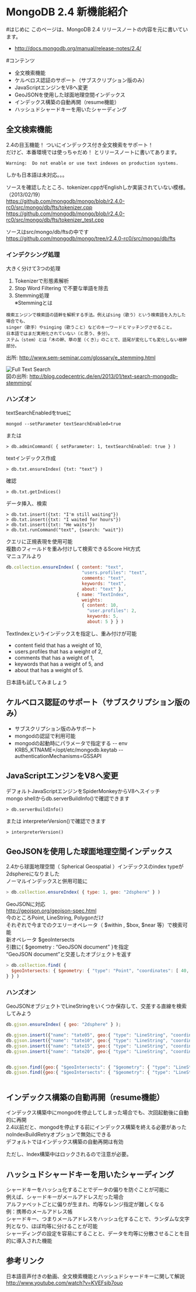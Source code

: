 MongoDB 2.4 新機能紹介
=================
#はじめに
このページは、MongoDB 2.4 リリースノートの内容を元に書いています。
- http://docs.mongodb.org/manual/release-notes/2.4/

#コンテンツ
- 全文検索機能
- ケルベロス認証のサポート（サブスクリプション版のみ）
- JavaScriptエンジンをV8へ変更
- GeoJSONを使用した球面地理空間インデックス
- インデックス構築の自動再開（resume機能）
- ハッシュドシャードキーを用いたシャーディング


## 全文検索機能

2.4の目玉機能！ ついにインデックス付き全文検索をサポート！  
だけど、本番環境では使っちゃだめ！  とリリースノートに書いてあります。  
```
Warning:  Do not enable or use text indexes on production systems.
```
しかも日本語は未対応。。。    
  
ソースを確認したところ、tokenizer.cppがEnglishしか実装されていない模様。（2013/02/19）  
https://github.com/mongodb/mongo/blob/r2.4.0-rc0/src/mongo/db/fts/tokenizer.cpp  
https://github.com/mongodb/mongo/blob/r2.4.0-rc0/src/mongo/db/fts/tokenizer_test.cpp


ソースはsrc/mongo/db/ftsの中です  
https://github.com/mongodb/mongo/tree/r2.4.0-rc0/src/mongo/db/fts


### インデクシング処理
大きく分けて3つの処理  
1. Tokenizerで形態素解析  
2. Stop Word Filtering で不要な単語を除去  
3. Stemming処理  
※Stemmingとは
```
検索エンジンで検索語の語幹を解釈する手法。例えばsing（歌う）という検索語を入力した場合でも、
singer（歌手）やsinging（歌うこと）などのキーワードとマッチングさせること。
日本語ではまだ実用化されていない（と思う、多分）。
ステム（stem）とは「木の幹、草の茎（くき）」のことで、語尾が変化しても変化しない根幹部分。
```
出所: http://www.sem-seminar.com/glossary/e_stemming.html

![Full Text Search](http://blog.codecentric.de/files/2013/01/600x302xmongo_fts_2.png.pagespeed.ic.qA4D7gJtDY.png)  
図の出所: http://blog.codecentric.de/en/2013/01/text-search-mongodb-stemming/

### ハンズオン
textSearchEnabledをtrueに  
```
mongod --setParameter textSearchEnabled=true
```
または
```
> db.adminCommand( { setParameter: 1, textSearchEnabled: true } )
```

textインデックス作成
```
> db.txt.ensureIndex( {txt: "text"} )
```
確認
```
> db.txt.getIndices()
```

データ挿入、検索
```
> db.txt.insert({txt: "I'm still waiting"})
> db.txt.insert({txt: "I waited for hours"})
> db.txt.insert({txt: "He waits"})
> db.txt.runCommand("text", {search: "wait"})
```

クエリに正規表現を使用可能    
複数のフィールドを重み付けして検索できるScore Hit方式    
マニュアルより  
```js
db.collection.ensureIndex( { content: "text",
                             "users.profiles": "text",
                             comments: "text",
                             keywords: "text",
                             about: "text" },
                           { name: "TextIndex",
                             weights:
                             { content: 10,
                               "user.profiles": 2,
                               keywords: 5,
                               about: 5 } } )
```
TextIndexというインデックスを指定し、重み付けが可能    
- content field that has a weight of 10,
- users.profiles that has a weight of 2,
- comments that has a weight of 1,
- keywords that has a weight of 5, and
- about that has a weight of 5.


日本語も試してみましょう    


## ケルベロス認証のサポート（サブスクリプション版のみ）
- サブスクリプション版のみサポート
- mongodの認証で利用可能
- mongodの起動時にパラメータで指定する
-- env KRB5_KTNAME=/opt/etc/mongodb.keytab
-- authenticationMechanisms=GSSAPI

## JavaScriptエンジンをV8へ変更
デフォルトJavaScriptエンジンをSpiderMonkeyからV8へスイッチ  
mongo shellからdb.serverBuildInfo()で確認できます  
```
> db.serverBuildInfo()
```

または interpreterVersion()で確認できます  
```
> interpreterVersion()
```

## GeoJSONを使用した球面地理空間インデックス
2.4から球面地理空間（ Spherical Geospatial ）インデックスのindex typeが2dsphereになりました  
ノーマルインデックスと併用可能に  
```js
> db.collection.ensureIndex( { type: 1, geo: "2dsphere" } )
```

GeoJSONに対応  
http://geojson.org/geojson-spec.html  
今のところPoint, LineString, Polygonだけ  
それぞれで今までのクエリーオペレータ（ $within , $box, $near 等）で検索可能  
新オペレータ $geoIntersects  
引数に{ $geometry : “GeoJSON document” }を指定  
 “GeoJSON document”と交差したオブジェクトを返す  
```js
> db.collection.find( {
  $geoIntersects: { $geometry: { "type": "Point", "coordinates": [ 40, 5 ] }
} } ) 
```

### ハンズオン
GeoJSONオブジェクトでLineStringをいくつか保存して、交差する直線を検索してみよう

```js
db.gjson.ensureIndex( { geo: "2dsphere" } );

db.gjson.insert({"name": "tate05", geo:{ "type": "LineString", "coordinates": [ [ 5, 5 ], [ 5, 0 ] ] }});
db.gjson.insert({"name": "tate10", geo:{ "type": "LineString", "coordinates": [ [ 10, 10 ], [ 10, 0 ] ] }});
db.gjson.insert({"name": "tate15", geo:{ "type": "LineString", "coordinates": [ [ 15, 15 ], [ 15, 0 ] ] }});
db.gjson.insert({"name": "tate20", geo:{ "type": "LineString", "coordinates": [ [ 20, 20 ], [ 20, 0 ] ] }});


db.gjson.find({geo:{ "$geoIntersects": { "$geometry": { "type": "LineString", "coordinates": [ [ 0, 20 ], [ 13, 20 ] ]}} }} );
db.gjson.find({geo:{ "$geoIntersects": { "$geometry": { "type": "LineString", "coordinates": [ [ 0, 20 ], [ 20, 20 ] ]}} }} );



```

## インデックス構築の自動再開（resume機能）
インデックス構築中にmongodを停止してしまった場合でも、次回起動後に自動的に再開  
2.4以前だと、mongodを停止する前にインデックス構築を終える必要があった  
noIndexBuildRetryオプションで無効にできる  
デフォルトではインデックス構築の自動再開は有効    

ただし、Index構築中はロックされるので注意が必要。  

## ハッシュドシャードキーを用いたシャーディング
シャードキーをハッシュ化することでデータの偏りを防ぐことが可能に  
例えば、シャードキーがメールアドレスだった場合  
アルファベットごとに偏りが生まれ、均等なレンジ指定が難しくなる  
例：携帯のメールアドレス帳  
シャードキー、つまりメールアドレスをハッシュ化することで、ランダムな文字列となり、ほぼ均等に分けることが可能  
シャーディングの設定を容易にすることと、データを均等に分散させることを目的に導入された機能  


## 参考リンク
日本語音声付きの動画、全文検索機能とハッシュドシャードキーに関して解説  
http://www.youtube.com/watch?v=KVEFsib7ouo   

